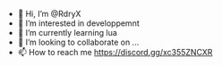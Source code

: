 - 👋 Hi, I’m @RdryX
- 👀 I’m interested in developpemnt
- 🌱 I’m currently learning lua
- 💞️ I’m looking to collaborate on ...
- 📫 How to reach me https://discord.gg/xc355ZNCXR
<!---
RdryX/RdryX is a ✨ special ✨ repository because its `README.md` (this file) appears on your GitHub profile.
You can click the Preview link to take a look at your changes.
--->
